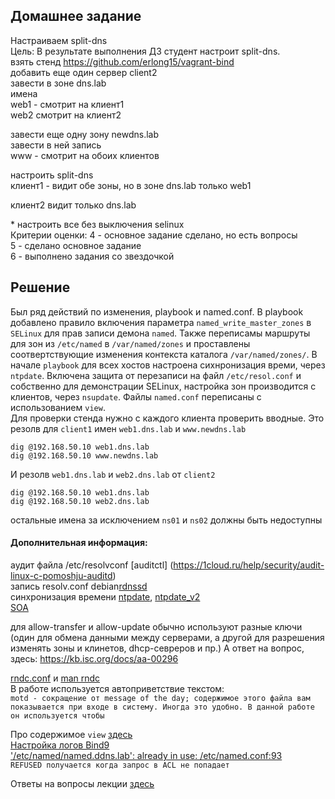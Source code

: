 ## Домашнее задание  
Настраиваем split-dns  
Цель: В результате выполнения ДЗ студент настроит split-dns.  
взять стенд https://github.com/erlong15/vagrant-bind  
добавить еще один сервер client2  
завести в зоне dns.lab  
имена  
web1 - смотрит на клиент1  
web2 смотрит на клиент2  
  
завести еще одну зону newdns.lab  
завести в ней запись  
www - смотрит на обоих клиентов  
  
настроить split-dns  
клиент1 - видит обе зоны, но в зоне dns.lab только web1  
  
клиент2 видит только dns.lab  
  
\* настроить все без выключения selinux  
Критерии оценки: 4 - основное задание сделано, но есть вопросы  
5 - сделано основное задание  
6 - выполнено задания со звездочкой  
  
## Решение    
Был ряд действий по изменения, playbook и named.conf. В playbook добавлено правило включения параметра `named_write_master_zones` в `SELinux` для прав записи демона `named`. Также переписамы маршруты для зон из `/etc/named` в `/var/named/zones` и проставлены соотвертствующие изменения контекста каталога `/var/named/zones/`. В начале `playbook` для всех хостов настроена сихнронизация времи, через `ntpdate`. Включена защита от перезаписи на файл `/etc/resol.conf` и собственно для демонстрации SELinux, настройка зон производится с клиентов, через `nsupdate`. Файлы `named.conf` переписаны с использованием `view`.     
Для проверки стенда нужно с каждого клиента проверить вводные. Это резолв для `client1` имен `web1.dns.lab` и `www.newdns.lab`  
```
dig @192.168.50.10 web1.dns.lab
dig @192.168.50.10 www.newdns.lab
```
И резолв `web1.dns.lab` и `web2.dns.lab` от `client2`  
```
dig @192.168.50.10 web1.dns.lab
dig @192.168.50.10 web2.dns.lab
```
остальные имена за исключением `ns01` и `ns02` должны быть недоступны  


#### Дополнительная информация:
аудит файла /etc/resolvconf [auditctl] (https://1cloud.ru/help/security/audit-linux-c-pomoshju-auditd)  
запись resolv.conf debian[rdnssd](https://linux.die.net/man/8/rdnssd)  
синхронизация времени [ntpdate](https://serveradmin.ru/ustanovka-nastroyka-i-sinhronizatsiya-vremeni-v-centos/), [ntpdate_v2](https://serveradmin.ru/ntpdate-pool-ntp-org/)  
[SOA](http://www.bog.pp.ru/work/bind.html)  

для allow-transfer и allow-update обычно используют разные ключи (один для обмена данными между серверами, а другой для разрешения изменять зоны и клинетов, dhcp-севреров и пр.)
А ответ  на вопрос,  здесь: https://kb.isc.org/docs/aa-00296
  
[rndc.conf](https://access.redhat.com/documentation/en-us/red_hat_enterprise_linux/4/html/reference_guide/s2-bind-rndc-configuration-rndcconf) и [man rndc](https://linux.die.net/man/8/rndc)  
В работе используется автоприветствие текстом:  
```motd - сокращение от message of the day; содержимое этого файла вам показывается при входе в систему. Иногда это удобно. В данной работе он используется чтобы```

Про содержимое `view` [здесь](https://kb.isc.org/docs/aa-00295)   
[Настройка логов Bind9](https://ixnfo.com/bind9-logging.html)    
['/etc/named/named.ddns.lab': already in use: /etc/named.conf:93](https://lists.isc.org/pipermail/bind-users/2016-January/096095.html)   
```REFUSED получается когда запрос в ACL не попадает```   

Ответы на вопросы лекции [здесь](https://github.com/dbudakov/23.DNS/blob/master/answers.md)  
